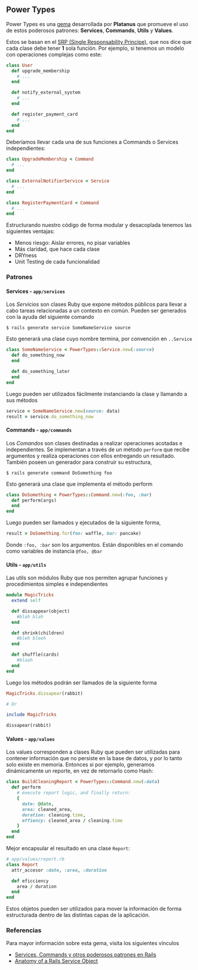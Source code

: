 ## Power Types

Power Types es una [gema](https://github.com/platanus/power-types) desarrollada por **Platanus** que promueve el uso de estos poderosos patrones: **Services**, **Commands**, **Utils** y **Values**.

Estos se basan en el [SRP (Single Responsability Principe)](https://blog.platan.us/solid-single-responsability), que nos dice que cada clase debe tener **1** sola función.
Por ejemplo, si tenemos un modelo con operaciones complejas como este:

```ruby
class User
  def upgrade_membership
    # ...
  end

  def notify_external_system
    # ...
  end

  def register_payment_card
    # ...
  end
end
```

Deberíamos llevar cada una de sus funciones a Commands o Services independientes:

```ruby
class UpgradeMembership < Command
  # ...
end

class ExternalNotifierService < Service
  # ...
end

class RegisterPaymentCard < Command
  # ...
end
```

Estructurando nuestro código de forma modular y desacoplada tenemos las siguientes ventajas:

* Menos riesgo:  Aislar errores, no pisar variables
* Más claridad, que hace cada clase
* DRYness
* Unit Testing de cada funcionalidad

### Patrones

#### Services - `app/services`

Los *Servicios* son clases Ruby que expone métodos públicos para llevar a cabo
tareas relacionadas a un contexto en común. Pueden ser generados con la ayuda
del siguiente comando

```
$ rails generate service SomeNameService source
```

Esto generará una clase cuyo nombre termina, por convención en `..Service`

```ruby
class SomeNameService < PowerTypes::Service.new(:source)
  def do_something_now
  end

  def do_something_later
  end
end
```

Luego pueden ser utilizados fácilmente instanciando la clase y llamando a sus métodos

```ruby
service = SomeNameService.new(source: data)
result = service.do_something_now
```

#### Commands - `app/commands`

Los *Comandos* son clases destinadas a realizar operaciones acotadas e
independientes. Se implementan a través de un método `perform` que recibe
argumentos y realiza operaciones con ellos entregando un resultado. También
poseen un generador para construir su estructura,

```
$ rails generate command DoSomething foo
```

Esto generará una clase que implementa el método perform

```ruby
class DoSomething < PowerTypes::Command.new(:foo, :bar)
  def perform(args)
  end
end
```

Luego pueden ser llamados y ejecutados de la siguiente forma,

```ruby
result = DoSomething.for(foo: waffle, bar: pancake)
```

Donde `:foo, :bar` son los argumentos.  Están disponibles en el comando como variables de instancia `@foo, @bar`

#### Utils - `app/utils`

Las utils son módulos Ruby que nos permiten agrupar funciones y procedimientos simples e independientes

```ruby
module MagicTricks
  extend self

  def dissappear(object)
    #blah blah
  end

  def shrink(children)
    #bleh bleeh
  end

  def shuffle(cards)
    #blaah
  end  
end
```

Luego los métodos podrán ser llamados de la siguiente forma

```ruby
MagicTricks.dissapear(rabbit)

# Or

include MagicTricks

dissapear(rabbit)
```

#### Values - `app/values`

Los values corresponden a clases Ruby que pueden ser utilizadas para contener información que no
persiste en la base de datos, y por lo tanto solo existe en memoria.
Entonces si por ejemplo, generamos dinámicamente un reporte, en vez de retornarlo como Hash:

``` ruby
class BuildCleaningReport < PowerTypes::Command.new(:data)
  def perform
    # execute report logic, and finally return:
    {
      date: @date,
      area: cleaned_area,
      duration: cleaning.time,
      effiency: cleaned_area / cleaning.time
    }
  end
end
```

Mejor encapsular el resultado en una clase `Report`:

```ruby
# app/values/report.rb
class Report
  attr_accesor :date, :area, :duration

  def eficciency
    area / duration		
  end
end
```

Estos objetos pueden ser utilizados para mover la información de forma
estructurada dentro de las distintas capas de la aplicación.

### Referencias

Para mayor información sobre esta gema, visita los siguientes vínculos

* [Services, Commands y otros poderosos patrones en Rails](https://blog.platan.us/services-commands-y-otros-poderosos-patrones-en-rails-27c2d3aa7c2e)
* [Anatomy of a Rails Service Object](http://multithreaded.stitchfix.com/blog/2015/06/02/anatomy-of-service-objects-in-rails/)
